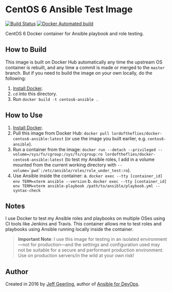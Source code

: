 # CentOS 6 Ansible Test Image

[![Build Status](https://travis-ci.org/lordoftheflies/docker-centos6-ansible.svg?branch=master)](https://travis-ci.org/lordoftheflies/docker-centos6-ansible) [![Docker Automated build](https://img.shields.io/docker/automated/lordoftheflies/docker-centos6-ansible.svg?maxAge=2592000)](https://hub.docker.com/r/lordoftheflies/docker-centos6-ansible/)

CentOS 6 Docker container for Ansible playbook and role testing.

## How to Build

This image is built on Docker Hub automatically any time the upstream OS container is rebuilt, and any time a commit is made or merged to the `master` branch. But if you need to build the image on your own locally, do the following:

  1. [Install Docker](https://docs.docker.com/engine/installation/).
  2. `cd` into this directory.
  3. Run `docker build -t centos6-ansible .`

## How to Use

  1. [Install Docker](https://docs.docker.com/engine/installation/).
  2. Pull this image from Docker Hub: `docker pull lordoftheflies/docker-centos6-ansible:latest` (or use the image you built earlier, e.g. `centos6-ansible`).
  3. Run a container from the image: `docker run --detach --privileged --volume=/sys/fs/cgroup:/sys/fs/cgroup:ro lordoftheflies/docker-centos6-ansible:latest` (to test my Ansible roles, I add in a volume mounted from the current working directory with ``--volume=`pwd`:/etc/ansible/roles/role_under_test:ro``).
  4. Use Ansible inside the container:
    a. `docker exec --tty [container_id] env TERM=xterm ansible --version`
    b. `docker exec --tty [container_id] env TERM=xterm ansible-playbook /path/to/ansible/playbook.yml --syntax-check`

## Notes

I use Docker to test my Ansible roles and playbooks on multiple OSes using CI tools like Jenkins and Travis. This container allows me to test roles and playbooks using Ansible running locally inside the container.

> **Important Note**: I use this image for testing in an isolated environment—not for production—and the settings and configuration used may not be suitable for a secure and performant production environment. Use on production servers/in the wild at your own risk!

## Author

Created in 2016 by [Jeff Geerling](https://www.jeffgeerling.com/), author of [Ansible for DevOps](https://www.ansiblefordevops.com/).

